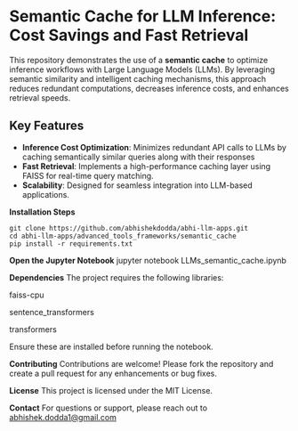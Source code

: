 # Semantic Cache for LLM Inference: Cost Savings and Fast Retrieval

This repository demonstrates the use of a **semantic cache** to optimize inference workflows with Large Language Models (LLMs). By leveraging semantic similarity and intelligent caching mechanisms, this approach reduces redundant computations, decreases inference costs, and enhances retrieval speeds.

## Key Features

- **Inference Cost Optimization**: Minimizes redundant API calls to LLMs by caching semantically similar queries along with their responses
- **Fast Retrieval**: Implements a high-performance caching layer using FAISS for real-time query matching.
- **Scalability**: Designed for seamless integration into LLM-based applications.

**Installation Steps**

```
git clone https://github.com/abhishekdodda/abhi-llm-apps.git
cd abhi-llm-apps/advanced_tools_frameworks/semantic_cache
pip install -r requirements.txt
```
**Open the Jupyter Notebook**
jupyter notebook LLMs_semantic_cache.ipynb

**Dependencies**
The project requires the following libraries:

faiss-cpu

sentence_transformers

transformers

Ensure these are installed before running the notebook.

**Contributing**
Contributions are welcome! Please fork the repository and create a pull request for any enhancements or bug fixes.

**License**
This project is licensed under the MIT License.

**Contact**
For questions or support, please reach out to abhishek.dodda1@gmail.com
